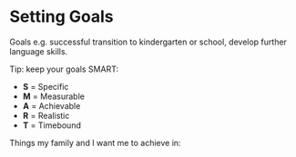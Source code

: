 # Setting Goals

Goals e.g. successful transition to kindergarten or school, develop further language skills.

Tip: keep your goals SMART:
- **S** = Specific
- **M** = Measurable
- **A** = Achievable
- **R** = Realistic
- **T** = Timebound

Things my family and I want me to achieve in:
